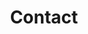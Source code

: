 ---
layout: profiles
permalink: /contact/
title: Contact
#description: members of the lab or group
nav: true
nav_order: 6

profiles:
  - align: left
    image: prof_pic.jpg
    content: about_einstein.md
    image_circular: false # crops the image to make it circular
    more_info: >
      <p>Caio Conti Guidote Ribeiro</p>
      <p><a href="mailto:caiocontig@gmail.com">caiocontig@gmail.com</a></p>
      <p>DCC / UFMG</p>
---